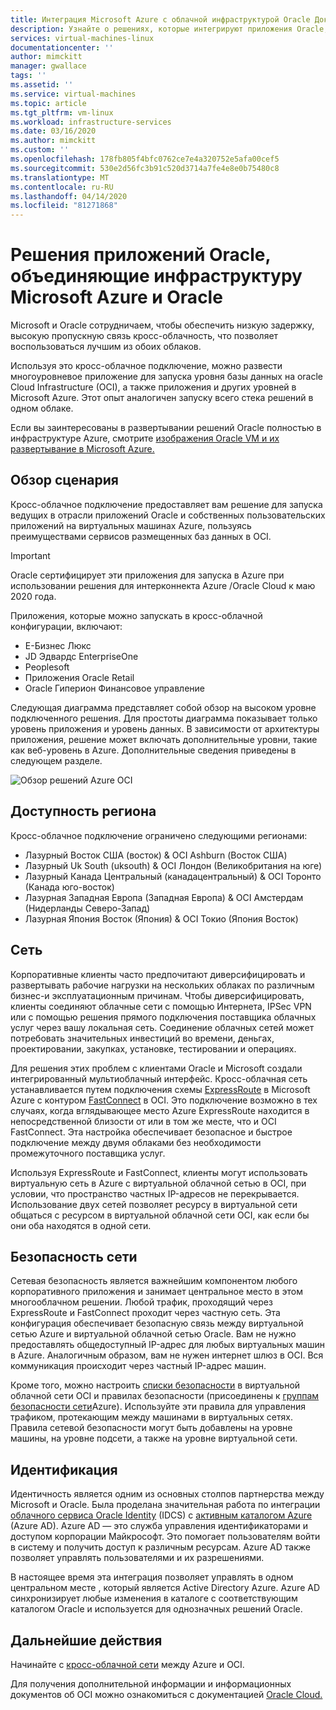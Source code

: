 ```yaml
---
title: Интеграция Microsoft Azure с облачной инфраструктурой Oracle Документы Майкрософт
description: Узнайте о решениях, которые интегрируют приложения Oracle, работающие в Microsoft Azure, с базами данных в облачной инфраструктуре Oracle (OCI).
services: virtual-machines-linux
documentationcenter: ''
author: mimckitt
manager: gwallace
tags: ''
ms.assetid: ''
ms.service: virtual-machines
ms.topic: article
ms.tgt_pltfrm: vm-linux
ms.workload: infrastructure-services
ms.date: 03/16/2020
ms.author: mimckitt
ms.custom: ''
ms.openlocfilehash: 178fb805f4bfc0762ce7e4a320752e5afa00cef5
ms.sourcegitcommit: 530e2d56fc3b91c520d3714a7fe4e8e0b75480c8
ms.translationtype: MT
ms.contentlocale: ru-RU
ms.lasthandoff: 04/14/2020
ms.locfileid: "81271868"
---
```

# <a name="oracle-application-solutions-integrating-microsoft-azure-and-oracle-cloud-infrastructure"></a>Решения приложений Oracle, объединяющие инфраструктуру Microsoft Azure и Oracle

Microsoft и Oracle сотрудничаем, чтобы обеспечить низкую задержку, высокую пропускную связь кросс-облачность, что позволяет воспользоваться лучшим из обоих облаков. 

Используя это кросс-облачное подключение, можно развести многоуровневое приложение для запуска уровня базы данных на oracle Cloud Infrastructure (OCI), а также приложения и других уровней в Microsoft Azure. Этот опыт аналогичен запуску всего стека решений в одном облаке. 

Если вы заинтересованы в развертывании решений Oracle полностью в инфраструктуре Azure, смотрите [изображения Oracle VM и их развертывание в Microsoft Azure.](oracle-vm-solutions.md)

## <a name="scenario-overview"></a>Обзор сценария

Кросс-облачное подключение предоставляет вам решение для запуска ведущих в отрасли приложений Oracle и собственных пользовательских приложений на виртуальных машинах Azure, пользуясь преимуществами сервисов размещенных баз данных в OCI. 

> [!IMPORTANT]
> Oracle сертифицирует эти приложения для запуска в Azure при использовании решения для интерконнекта Azure /Oracle Cloud к маю 2020 года.

Приложения, которые можно запускать в кросс-облачной конфигурации, включают:

* E-Бизнес Люкс
* JD Эдвардс EnterpriseOne
* Peoplesoft
* Приложения Oracle Retail
* Oracle Гиперион Финансовое управление

Следующая диаграмма представляет собой обзор на высоком уровне подключенного решения. Для простоты диаграмма показывает только уровень приложения и уровень данных. В зависимости от архитектуры приложения, решение может включать дополнительные уровни, такие как веб-уровень в Azure. Дополнительные сведения приведены в следующем разделе.

![Обзор решений Azure OCI](media/oracle-oci-overview/crosscloud.png)

## <a name="region-availability"></a>Доступность региона 

Кросс-облачное подключение ограничено следующими регионами:
* Лазурный Восток США (восток) & OCI Ashburn (Восток США)
* Лазурный Uk South (uksouth) & OCI Лондон (Великобритания на юге)
* Лазурный Канада Центральный (канадацентральный) & OCI Торонто (Канада юго-восток)
* Лазурная Западная Европа (Западная Европа) & OCI Амстердам (Нидерланды Северо-Запад)
* Лазурная Япония Восток (Япония) & OCI Токио (Япония Восток)

## <a name="networking"></a>Сеть

Корпоративные клиенты часто предпочитают диверсифицировать и развертывать рабочие нагрузки на нескольких облаках по различным бизнес-и эксплуатационным причинам. Чтобы диверсифицировать, клиенты соединяют облачные сети с помощью Интернета, IPSec VPN или с помощью решения прямого подключения поставщика облачных услуг через вашу локальная сеть. Соединение облачных сетей может потребовать значительных инвестиций во времени, деньгах, проектировании, закупках, установке, тестировании и операциях. 

Для решения этих проблем с клиентами Oracle и Microsoft создали интегрированный мультиоблачный интерфейс. Кросс-облачная сеть устанавливается путем подключения схемы [ExpressRoute](../../../expressroute/expressroute-introduction.md) в Microsoft Azure с контуром [FastConnect](https://docs.cloud.oracle.com/iaas/Content/Network/Concepts/fastconnectoverview.htm) в OCI. Это подключение возможно в тех случаях, когда вглядывающее место Azure ExpressRoute находится в непосредственной близости от или в том же месте, что и OCI FastConnect. Эта настройка обеспечивает безопасное и быстрое подключение между двумя облаками без необходимости промежуточного поставщика услуг.

Используя ExpressRoute и FastConnect, клиенты могут использовать виртуальную сеть в Azure с виртуальной облачной сетью в OCI, при условии, что пространство частных IP-адресов не перекрывается. Использование двух сетей позволяет ресурсу в виртуальной сети общаться с ресурсом в виртуальной облачной сети OCI, как если бы они оба находятся в одной сети.

## <a name="network-security"></a>Безопасность сети

Сетевая безопасность является важнейшим компонентом любого корпоративного приложения и занимает центральное место в этом многооблачном решении. Любой трафик, проходящий через ExpressRoute и FastConnect проходит через частную сеть. Эта конфигурация обеспечивает безопасную связь между виртуальной сетью Azure и виртуальной облачной сетью Oracle. Вам не нужно предоставлять общедоступный IP-адрес для любых виртуальных машин в Azure. Аналогичным образом, вам не нужен интернет шлюз в OCI. Вся коммуникация происходит через частный IP-адрес машин.

Кроме того, можно настроить [списки безопасности](https://docs.cloud.oracle.com/iaas/Content/Network/Concepts/securitylists.htm) в виртуальной облачной сети OCI и правилах безопасности (присоединены к [группам безопасности сети](../../../virtual-network/security-overview.md)Azure). Используйте эти правила для управления трафиком, протекающим между машинами в виртуальных сетях. Правила сетевой безопасности могут быть добавлены на уровне машины, на уровне подсети, а также на уровне виртуальной сети.
 
## <a name="identity"></a>Идентификация

Идентичность является одним из основных столпов партнерства между Microsoft и Oracle. Была проделана значительная работа по интеграции [облачного сервиса Oracle Identity](https://docs.oracle.com/en/cloud/paas/identity-cloud/index.html) (IDCS) с [активным каталогом Azure](../../../active-directory/index.yml) (Azure AD). Azure AD — это служба управления идентификаторами и доступом корпорации Майкрософт. Это помогает пользователям войти в систему и получить доступ к различным ресурсам. Azure AD также позволяет управлять пользователями и их разрешениями.

В настоящее время эта интеграция позволяет управлять в одном центральном месте , который является Active Directory Azure. Azure AD синхронизирует любые изменения в каталоге с соответствующим каталогом Oracle и используется для однозначных решений Oracle.

## <a name="next-steps"></a>Дальнейшие действия

Начинайте с [кросс-облачной сети](configure-azure-oci-networking.md) между Azure и OCI. 

Для получения дополнительной информации и информационных документов об OCI можно ознакомиться с документацией [Oracle Cloud.](https://docs.cloud.oracle.com/iaas/Content/home.htm)
